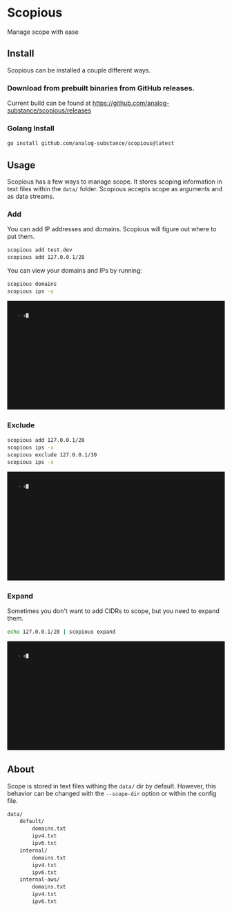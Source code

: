 # Scopious

Manage scope with ease

## Install

Scopious can be installed a couple different ways.

### Download from prebuilt binaries from GitHub releases.

Current build can be found at https://github.com/analog-substance/scopious/releases

### Golang Install

```bash
go install github.com/analog-substance/scopious@latest
```

## Usage

Scopious has a few ways to manage scope. It stores scoping information in text files within the `data/` folder. Scopious accepts scope as arguments and as data streams.

### Add

You can add IP addresses and domains. Scopious will figure out where to put them.

```bash
scopious add test.dev
scopious add 127.0.0.1/28
```

You can view your domains and IPs by running:
```bash
scopious domains
scopious ips -x
```

![Scopious add](docs/images/scopius-add.gif)

### Exclude

```bash
scopious add 127.0.0.1/28
scopious ips -x
scopious exclude 127.0.0.1/30
scopious ips -x
```

![Scopious exclude](docs/images/scopius-exclude.gif)

### Expand

Sometimes you don't want to add CIDRs to scope, but you need to expand them.

```bash
echo 127.0.0.1/28 | scopious expand
```
![Scopious expand](docs/images/scopius-expand.gif)

## About

Scope is stored in text files withing the `data/` dir by default. However, this behavior can be changed with the `--scope-dir` option or within the config file.

```txt
data/
    default/
        domains.txt
        ipv4.txt
        ipv6.txt
    internal/
        domains.txt
        ipv4.txt
        ipv6.txt
    internal-aws/
        domains.txt
        ipv4.txt
        ipv6.txt
```